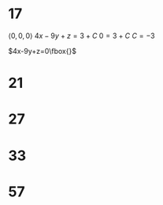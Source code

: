 # 17

$\langle0,0,0\rangle$
$4x-9y+z=3+C$
$0=3+C$
$C=-3$

$4x-9y+z=0\fbox{}$

# 21



# 27

# 33

# 57
